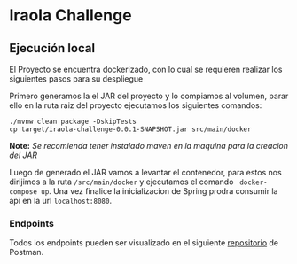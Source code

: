 # Iraola Challenge

## Ejecución local

El Proyecto se encuentra dockerizado, con lo cual se requieren realizar los siguientes pasos para su despliegue

Primero generamos la el JAR del proyecto y lo compiamos al volumen, parar ello en la ruta raiz del proyecto ejecutamos
los siguientes comandos:

```
./mvnw clean package -DskipTests
cp target/iraola-challenge-0.0.1-SNAPSHOT.jar src/main/docker
```
**Note:** *Se recomienda tener instalado maven en la maquina para la creacion del JAR*

Luego de generado el JAR vamos a levantar el contenedor, para estos nos dirijimos a la ruta ```/src/main/docker``` y ejecutamos el  comando
``` docker-compose up```. Una vez finalice la inicializacion de Spring prodra consumir la api en la url ```localhost:8080```.

### Endpoints

Todos los endpoints pueden ser visualizado en el siguiente [repositorio](https://documenter.getpostman.com/view/6683968/UVksLtt2) de Postman.
